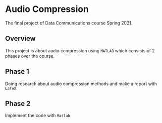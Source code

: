 # Audio Compression

The final project of Data Communications course Spring 2021.

## Overview
This project is about audio compression using `MATLAB` which consists of 2 phases over the course.

## Phase 1
Doing research about audio compression methods and make a report with `LaTeX`

## Phase 2
Implement the code with `Matlab`
